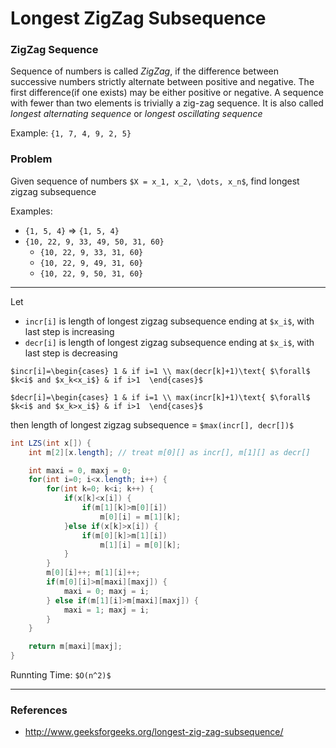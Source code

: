 # Longest ZigZag Subsequence

### ZigZag Sequence

Sequence of numbers is called *ZigZag*, if the difference between successive numbers
strictly alternate between positive and negative. The first difference(if one exists)
may be either positive or negative. A sequence with fewer than two elements is trivially
a zig-zag sequence. It is also called *longest alternating sequence* or *longest oscillating
sequence*

Example: `{1, 7, 4, 9, 2, 5}`

### Problem

Given sequence of numbers `$X = x_1, x_2, \dots, x_n$`, find longest zigzag subsequence

Examples:
* `{1, 5, 4}` => `{1, 5, 4}`
* `{10, 22, 9, 33, 49, 50, 31, 60}`
    * `{10, 22, 9, 33, 31, 60}`
    * `{10, 22, 9, 49, 31, 60}`
    * `{10, 22, 9, 50, 31, 60}`

---

Let
* `incr[i]` is length of longest zigzag subsequence ending at `$x_i$`, with last step is increasing
* `decr[i]` is length of longest zigzag subsequence ending at `$x_i$`, with last step is decreasing

`$incr[i]=\begin{cases}
1 & if i=1 \\
max(decr[k]+1)\text{ $\forall$ $k<i$ and $x_k<x_i$} & if i>1 
\end{cases}$`

`$decr[i]=\begin{cases}
1 & if i=1 \\
max(incr[k]+1)\text{ $\forall$ $k<i$ and $x_k>x_i$} & if i>1 
\end{cases}$`

then length of longest zigzag subsequence = `$max(incr[], decr[])$`

```java
int LZS(int x[]) {
    int m[2][x.length]; // treat m[0][] as incr[], m[1][] as decr[]

    int maxi = 0, maxj = 0;
    for(int i=0; i<x.length; i++) {
        for(int k=0; k<i; k++) {
            if(x[k]<x[i]) {
                if(m[1][k]>m[0][i])
                    m[0][i] = m[1][k];
            }else if(x[k]>x[i]) {
                if(m[0][k]>m[1][i])
                    m[1][i] = m[0][k];
            }
        }
        m[0][i]++; m[1][i]++;
        if(m[0][i]>m[maxi][maxj]) {
            maxi = 0; maxj = i;
        } else if(m[1][i]>m[maxi][maxj]) {
            maxi = 1; maxj = i;
        }
    }

    return m[maxi][maxj];
}
```

Runnting Time: `$O(n^2)$`

---

### References

* <http://www.geeksforgeeks.org/longest-zig-zag-subsequence/>
